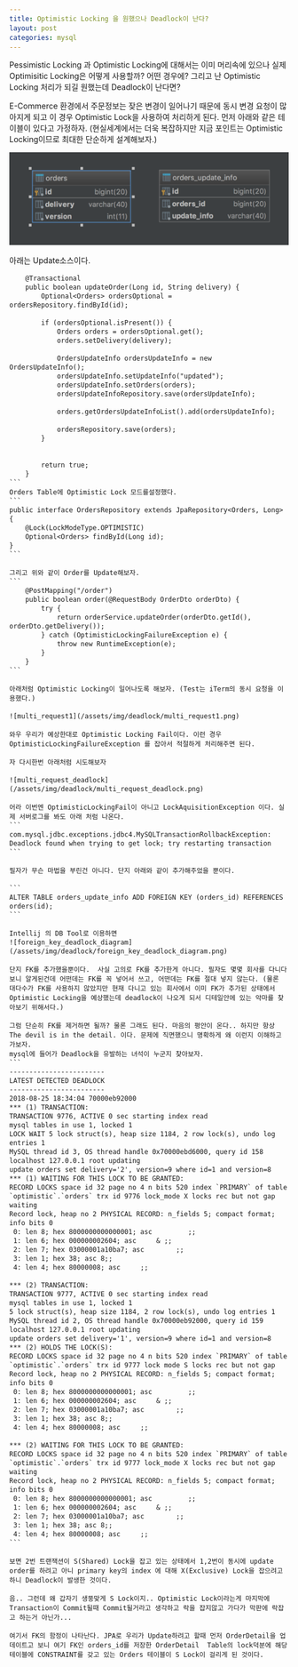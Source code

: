 ```yaml
---
title: Optimistic Locking 을 원했으나 Deadlock이 난다?
layout: post
categories: mysql
---
```


Pessimistic Locking 과 Optimistic Locking에 대해서는 이미 머리속에 있으나 실제 Optimisitic Locking은 어떻게 사용할까? 어떤 경우에? 그리고 난 Optimistic Locking 처리가 되길 원했는데 Deadlock이 난다면?

E-Commerce 환경에서 주문정보는 잦은 변경이 일어나기 때문에 동시 변경 요청이 많아지게 되고 이 경우 Optimistic Lock을 사용하여 처리하게 된다. 
먼저 아래와 같은 테이블이 있다고 가정하자. (현실세계에서는 더욱 복잡하지만 지금 포인트는 Optimistic Locking이므로 최대한 단순하게 설계해보자.)

![no_foreign_key_deadlock](/assets/img/deadlock/no_foreign_key_deadlock.png)

아래는 Update소스이다.

````
    @Transactional
    public boolean updateOrder(Long id, String delivery) {
        Optional<Orders> ordersOptional = ordersRepository.findById(id);

        if (ordersOptional.isPresent()) {
            Orders orders = ordersOptional.get();
            orders.setDelivery(delivery);

            OrdersUpdateInfo ordersUpdateInfo = new OrdersUpdateInfo();
            ordersUpdateInfo.setUpdateInfo("updated");
            ordersUpdateInfo.setOrders(orders);
            ordersUpdateInfoRepository.save(ordersUpdateInfo);

            orders.getOrdersUpdateInfoList().add(ordersUpdateInfo);

            ordersRepository.save(orders);
        }


        return true;
    }
```
Orders Table에 Optimistic Lock 모드를설정했다. 
```
public interface OrdersRepository extends JpaRepository<Orders, Long> {
    @Lock(LockModeType.OPTIMISTIC)
    Optional<Orders> findById(Long id);
}
```

그리고 위와 같이 Order를 Update해보자. 
```
    @PostMapping("/order")
    public boolean order(@RequestBody OrderDto orderDto) {
        try {
            return orderService.updateOrder(orderDto.getId(), orderDto.getDelivery());
        } catch (OptimisticLockingFailureException e) {
            throw new RuntimeException(e);
        }
    }
```

아래처럼 Optimistic Locking이 일어나도록 해보자. (Test는 iTerm의 동시 요청을 이용했다.)

![multi_request1](/assets/img/deadlock/multi_request1.png)

와우 우리가 예상한대로 Optimistic Locking Fail이다. 이런 경우 OptimisticLockingFailureException 를 잡아서 적절하게 처리해주면 된다. 

자 다시한번 아래처럼 시도해보자

![multi_request_deadlock](/assets/img/deadlock/multi_request_deadlock.png)

어라 이번엔 OptimisticLockingFail이 아니고 LockAquisitionException 이다. 실제 서버로그를 봐도 아래 처럼 나온다.
```
com.mysql.jdbc.exceptions.jdbc4.MySQLTransactionRollbackException: Deadlock found when trying to get lock; try restarting transaction
```

필자가 무슨 마법을 부린건 아니다. 단지 아래와 같이 추가해주었을 뿐이다.

```
ALTER TABLE orders_update_info ADD FOREIGN KEY (orders_id) REFERENCES orders(id);
```

Intellij 의 DB Tool로 이용하면 
![foreign_key_deadlock_diagram](/assets/img/deadlock/foreign_key_deadlock_diagram.png)

단지 FK를 추가했을뿐이다.  사실 고의로 FK를 추가한게 아니다. 필자도 몇몇 회사를 다니다보니 알게된건데 어떤데는 FK를 꼭 넣어서 쓰고, 어떤데는 FK를 절대 넣지 않는다. (물론 대다수가 FK를 사용하지 않았지만 현재 다니고 있는 회사에서 이미 FK가 추가된 상태에서 Optimistic Locking을 예상했는데 deadlock이 나오게 되서 디테일안에 있는 악마를 찾아보기 위해서다.)

그럼 단순히 FK를 제거하면 될까? 물론 그래도 된다. 마음의 평안이 온다.. 하지만 항상 The devil is in the detail. 이다. 문제에 직면했으니 명확하게 왜 이런지 이해하고 가보자. 
mysql에 들어가 Deadlock을 유발하는 녀석이 누군지 찾아보자.
```
------------------------
LATEST DETECTED DEADLOCK
------------------------
2018-08-25 18:34:04 70000eb92000
*** (1) TRANSACTION:
TRANSACTION 9776, ACTIVE 0 sec starting index read
mysql tables in use 1, locked 1
LOCK WAIT 5 lock struct(s), heap size 1184, 2 row lock(s), undo log entries 1
MySQL thread id 3, OS thread handle 0x70000ebd6000, query id 158 localhost 127.0.0.1 root updating
update orders set delivery='2', version=9 where id=1 and version=8
*** (1) WAITING FOR THIS LOCK TO BE GRANTED:
RECORD LOCKS space id 32 page no 4 n bits 520 index `PRIMARY` of table `optimistic`.`orders` trx id 9776 lock_mode X locks rec but not gap waiting
Record lock, heap no 2 PHYSICAL RECORD: n_fields 5; compact format; info bits 0
 0: len 8; hex 8000000000000001; asc         ;;
 1: len 6; hex 000000002604; asc     & ;;
 2: len 7; hex 03000001a10ba7; asc        ;;
 3: len 1; hex 38; asc 8;;
 4: len 4; hex 80000008; asc     ;;

*** (2) TRANSACTION:
TRANSACTION 9777, ACTIVE 0 sec starting index read
mysql tables in use 1, locked 1
5 lock struct(s), heap size 1184, 2 row lock(s), undo log entries 1
MySQL thread id 2, OS thread handle 0x70000eb92000, query id 159 localhost 127.0.0.1 root updating
update orders set delivery='1', version=9 where id=1 and version=8
*** (2) HOLDS THE LOCK(S):
RECORD LOCKS space id 32 page no 4 n bits 520 index `PRIMARY` of table `optimistic`.`orders` trx id 9777 lock mode S locks rec but not gap
Record lock, heap no 2 PHYSICAL RECORD: n_fields 5; compact format; info bits 0
 0: len 8; hex 8000000000000001; asc         ;;
 1: len 6; hex 000000002604; asc     & ;;
 2: len 7; hex 03000001a10ba7; asc        ;;
 3: len 1; hex 38; asc 8;;
 4: len 4; hex 80000008; asc     ;;

*** (2) WAITING FOR THIS LOCK TO BE GRANTED:
RECORD LOCKS space id 32 page no 4 n bits 520 index `PRIMARY` of table `optimistic`.`orders` trx id 9777 lock_mode X locks rec but not gap waiting
Record lock, heap no 2 PHYSICAL RECORD: n_fields 5; compact format; info bits 0
 0: len 8; hex 8000000000000001; asc         ;;
 1: len 6; hex 000000002604; asc     & ;;
 2: len 7; hex 03000001a10ba7; asc        ;;
 3: len 1; hex 38; asc 8;;
 4: len 4; hex 80000008; asc     ;;
```

보면 2번 트랜잭션이 S(Shared) Lock을 잡고 있는 상태에서 1,2번이 동시에 update order를 하려고 아니 primary key의 index 에 대해 X(Exclusive) Lock을 잡으려고 하니 Deadlock이 발생한 것이다. 

음.. 그런데 왜 갑자기 생뚱맞게 S Lock이지.. Optimistic Lock이라는게 마지막에 Transaction이 Commit될때 Commit될거라고 생각하고 락을 잡지않고 가다가 막판에 락잡고 하는거 아닌가...

여기서 FK의 함정이 나타난다. JPA로 우리가 Update하려고 할때 먼저 OrderDetail을 업데이트고 보니 여기 FK인 orders_id를 저장한 OrderDetail  Table의 lock덕분에 해당 테이블에 CONSTRAINT를 갖고 있는 Orders 테이블이 S Lock이 걸리게 된 것이다.